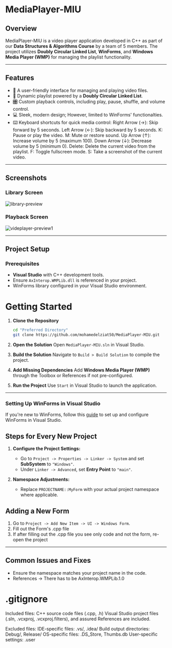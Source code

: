 # MediaPlayer-MIU

## Overview

MediaPlayer-MIU is a video player application developed in C++ as part of our **Data Structures & Algorithms Course** by a team of 5 members. The project utilizes **Doubly Circular Linked List**, **WinForms**, and **Windows Media Player (WMP)** for managing the playlist functionality.

---

## Features

- 🎥 A user-friendly interface for managing and playing video files.
- 🔄 Dynamic playlist powered by a **Doubly Circular Linked List**.
- 🎛️ Custom playback controls, including play, pause, shuffle, and volume control.
- 💻 Sleek, modern design; However, limited to WinForms' functionalties.
- ⌨️ Keyboard shortcuts for quick media control:
  Right Arrow (→): Skip forward by 5 seconds.
  Left Arrow (←): Skip backward by 5 seconds.
  K: Pause or play the video.
  M: Mute or restore sound.
  Up Arrow (↑): Increase volume by 5 (maximum 100).
  Down Arrow (↓): Decrease volume by 5 (minimum 0).
  Delete: Delete the current video from the playlist.
  F: Toggle fullscreen mode.
  S: Take a screenshot of the current video.

---

## Screenshots

### Library Screen

![library-preview](https://github.com/user-attachments/assets/23d794a6-d028-4cab-a064-6e5a2bf50154)

### Playback Screen

![videplayer-preview1](https://github.com/user-attachments/assets/ed2c9dfb-7d5e-4e99-8bf1-fd0a4ae0ee99)

---

## Project Setup

### Prerequisites

- **Visual Studio** with C++ development tools.
- Ensure `AxInterop.WMPLib.dll` is referenced in your project.
- WinForms library configured in your Visual Studio environment.

# Getting Started

1. **Clone the Repository**

   ```bash
   cd "Preferred Directory"
   git clone https://github.com/mohamedelziat50/MediaPlayer-MIU.git
   ```

2. **Open the Solution**
   Open `MediaPlayer-MIU.sln` in Visual Studio.

3. **Build the Solution**
   Navigate to `Build > Build Solution` to compile the project.

4. **Add Missing Dependencies**
   Add **Windows Media Player (WMP)** through the Toolbox or References if not pre-configured.

5. **Run the Project**
   Use `Start` in Visual Studio to launch the application.

---

### Setting Up WinForms in Visual Studio

If you're new to WinForms, follow this [guide](https://www.youtube.com/watch?v=HcxlYkU8aY0&list=PL2i17lRog5pBe7t9zJdFdugQ6bxgjntJD&index=6) to set up and configure WinForms in Visual Studio.

## Steps for Every New Project

1. **Configure the Project Settings:**

   - Go to `Project -> Properties -> Linker -> System` and set **SubSystem** to `"Windows"`.
   - Under `Linker -> Advanced`, set **Entry Point** to `"main"`.

2. **Namespace Adjustments:**
   - Replace `PROJECTNAME::MyForm` with your actual project namespace where applicable.

## Adding a New Form

1. Go to `Project -> Add New Item -> UI -> Windows Form`.
2. Fill out the Form's .cpp file
3. If after filling out the .cpp file you see only code and not the form, re-open the project

---

## Common Issues and Fixes

- Ensure the namespace matches your project name in the code.
- References -> There has to be AxInterop.WMPLib.1.0

# .gitignore

Included files: C++ source code files (.cpp, .h) Visual Studio project files (.sln, .vcxproj, .vcxproj.filters), and assured References are included.

Excluded files: IDE-specific files: .vs/, .idea/ Build output directories: Debug/, Release/ OS-specific files: .DS_Store, Thumbs.db User-specific settings: .user
